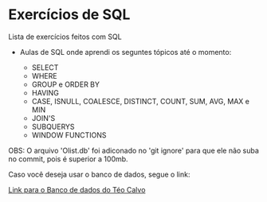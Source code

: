 # Exercícios de SQL
>
Lista de exercícios feitos com SQL

- Aulas de SQL onde aprendi os seguntes tópicos até o momento:

    - SELECT
    - WHERE
    - GROUP e ORDER BY
    - HAVING
    - CASE, ISNULL, COALESCE, DISTINCT, COUNT, SUM, AVG, MAX e MIN
    - JOIN'S
    - SUBQUERYS
    - WINDOW FUNCTIONS	

OBS: O arquivo 'Olist.db' foi adiconado no 'git ignore' para que ele não suba no commit, pois é superior a 100mb. 

Caso você deseja usar o banco de dados, segue o link:

[Link para o Banco de dados do Téo Calvo](https://drive.google.com/file/d/1YEohXFk7zSajy3Nitzi_svDnu9x4ZFn8/view)

